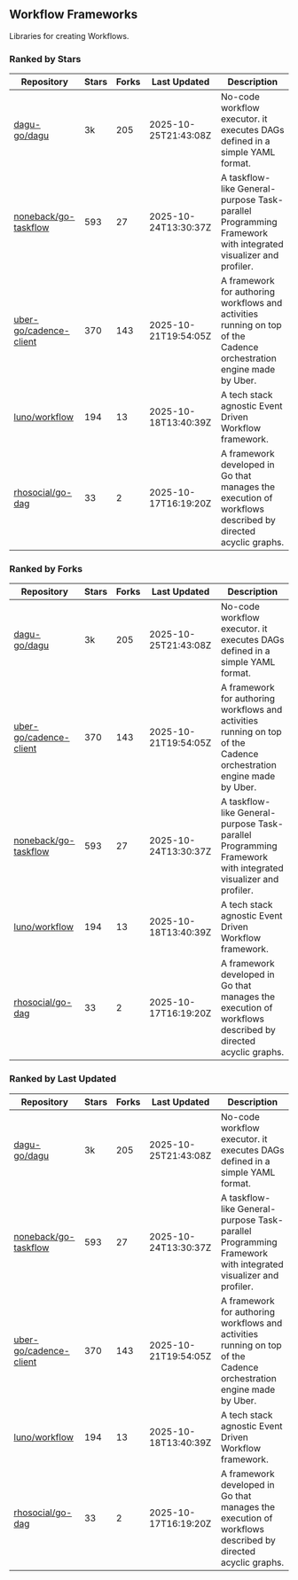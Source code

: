 ## Workflow Frameworks

Libraries for creating Workflows.

### Ranked by Stars

| Repository | Stars | Forks | Last Updated | Description | 
|------------|-------|-------|--------------|-------------|
| [dagu-go/dagu](https://github.com/dagu-go/dagu) | 3k | 205 | 2025-10-25T21:43:08Z |  No-code workflow executor. it executes DAGs defined in a simple YAML format. |
| [noneback/go-taskflow](https://github.com/noneback/go-taskflow) | 593 | 27 | 2025-10-24T13:30:37Z |  A taskflow-like General-purpose Task-parallel Programming Framework with integrated visualizer and profiler. |
| [uber-go/cadence-client](https://github.com/uber-go/cadence-client) | 370 | 143 | 2025-10-21T19:54:05Z |  A framework for authoring workflows and activities running on top of the Cadence orchestration engine made by Uber. |
| [luno/workflow](https://github.com/luno/workflow) | 194 | 13 | 2025-10-18T13:40:39Z |  A tech stack agnostic Event Driven Workflow framework. |
| [rhosocial/go-dag](https://github.com/rhosocial/go-dag) | 33 | 2 | 2025-10-17T16:19:20Z |  A framework developed in Go that manages the execution of workflows described by directed acyclic graphs. |

### Ranked by Forks

| Repository | Stars | Forks | Last Updated | Description | 
|------------|-------|-------|--------------|-------------|
| [dagu-go/dagu](https://github.com/dagu-go/dagu) | 3k | 205 | 2025-10-25T21:43:08Z |  No-code workflow executor. it executes DAGs defined in a simple YAML format. |
| [uber-go/cadence-client](https://github.com/uber-go/cadence-client) | 370 | 143 | 2025-10-21T19:54:05Z |  A framework for authoring workflows and activities running on top of the Cadence orchestration engine made by Uber. |
| [noneback/go-taskflow](https://github.com/noneback/go-taskflow) | 593 | 27 | 2025-10-24T13:30:37Z |  A taskflow-like General-purpose Task-parallel Programming Framework with integrated visualizer and profiler. |
| [luno/workflow](https://github.com/luno/workflow) | 194 | 13 | 2025-10-18T13:40:39Z |  A tech stack agnostic Event Driven Workflow framework. |
| [rhosocial/go-dag](https://github.com/rhosocial/go-dag) | 33 | 2 | 2025-10-17T16:19:20Z |  A framework developed in Go that manages the execution of workflows described by directed acyclic graphs. |

### Ranked by Last Updated

| Repository | Stars | Forks | Last Updated | Description | 
|------------|-------|-------|--------------|-------------|
| [dagu-go/dagu](https://github.com/dagu-go/dagu) | 3k | 205 | 2025-10-25T21:43:08Z |  No-code workflow executor. it executes DAGs defined in a simple YAML format. |
| [noneback/go-taskflow](https://github.com/noneback/go-taskflow) | 593 | 27 | 2025-10-24T13:30:37Z |  A taskflow-like General-purpose Task-parallel Programming Framework with integrated visualizer and profiler. |
| [uber-go/cadence-client](https://github.com/uber-go/cadence-client) | 370 | 143 | 2025-10-21T19:54:05Z |  A framework for authoring workflows and activities running on top of the Cadence orchestration engine made by Uber. |
| [luno/workflow](https://github.com/luno/workflow) | 194 | 13 | 2025-10-18T13:40:39Z |  A tech stack agnostic Event Driven Workflow framework. |
| [rhosocial/go-dag](https://github.com/rhosocial/go-dag) | 33 | 2 | 2025-10-17T16:19:20Z |  A framework developed in Go that manages the execution of workflows described by directed acyclic graphs. |


